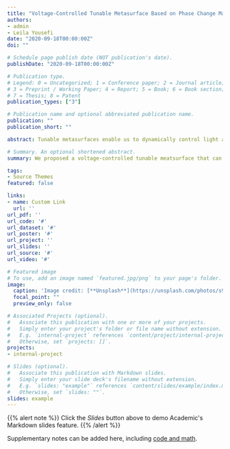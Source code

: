 ```yaml
---
title: "Voltage-Controlled Tunable Metasurface Based on Phase Change Materials and Transparent Graphene Heaters"
authors:
- admin
- Leila Yousefi
date: "2020-09-18T00:00:00Z"
doi: ""

# Schedule page publish date (NOT publication's date).
publishDate: "2020-09-18T00:00:00Z"

# Publication type.
# Legend: 0 = Uncategorized; 1 = Conference paper; 2 = Journal article;
# 3 = Preprint / Working Paper; 4 = Report; 5 = Book; 6 = Book section;
# 7 = Thesis; 8 = Patent
publication_types: ["3"]

# Publication name and optional abbreviated publication name.
publication: ""
publication_short: ""

abstract: Tunable metasurfaces enable us to dynamically control light at subwavelength scales. Here, using phase change materials and transparent graphene heaters, a new structure is proposed to develop tunable metasurfaces which support the first-order Mie-type resonance in the near-IR regime. In the proposed structure, by adjusting the bias voltage applied to transparent graphene heaters, the crystallization level of the phase change material  is controlled independently, which in turn modifies the response of the metasurface. The proposed metasurface is able to modulate the phase of the reflected wave in the range of 0° to -270° at the telecommunication wavelength of λ = 1.55 μm. A comprehensive Joule heating analysis is performed to investigate the thermal characterizations of the proposed structure. The results of this analysis show that there is a suitable thermal isolation between adjacent unit cells, making individual control on unit cells possible. The potential ability of the proposed metasurface as a beam steering device is also demonstrated. By using proposed unit cells, a beam-steering optical device is designed and numerically studied. This study shows that the device can reflect a light normally incident on it in the range of ±65° with reasonably low sidelobe levels. The proposed structure can be used in developing low-cost electrically steering Lidars.

# Summary. An optional shortened abstract.
summary: We proposed a voltage-controlled tunable meatsurface that can steer the beam in a 130° degrees range.

tags:
- Source Themes
featured: false

links:
- name: Custom Link
  url: ''
url_pdf: ''
url_code: '#'
url_dataset: '#'
url_poster: '#'
url_project: ''
url_slides: ''
url_source: '#'
url_video: '#'

# Featured image
# To use, add an image named `featured.jpg/png` to your page's folder.
image:
  caption: 'Image credit: [**Unsplash**](https://unsplash.com/photos/s9CC2SKySJM)'
  focal_point: ""
  preview_only: false

# Associated Projects (optional).
#   Associate this publication with one or more of your projects.
#   Simply enter your project's folder or file name without extension.
#   E.g. `internal-project` references `content/project/internal-project/index.md`.
#   Otherwise, set `projects: []`.
projects:
- internal-project

# Slides (optional).
#   Associate this publication with Markdown slides.
#   Simply enter your slide deck's filename without extension.
#   E.g. `slides: "example"` references `content/slides/example/index.md`.
#   Otherwise, set `slides: ""`.
slides: example
---
```


{{% alert note %}}
Click the *Slides* button above to demo Academic's Markdown slides feature.
{{% /alert %}}

Supplementary notes can be added here, including [code and math](https://sourcethemes.com/academic/docs/writing-markdown-latex/).
